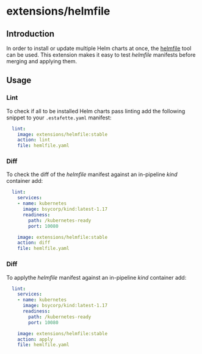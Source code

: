 
# extensions/helmfile

## Introduction

In order to install or update multiple Helm charts at once, the [helmfile](https://github.com/roboll/helmfile) tool can be used. This extension makes it easy to test _helmfile_ manifests before merging and applying them.

## Usage

### Lint

To check if all to be installed Helm charts pass linting add the following snippet to your `.estafette.yaml` manifest:

```yaml
  lint:
    image: extensions/helmfile:stable
    action: lint
    file: hemlfile.yaml
```

### Diff

To check the diff of the _helmfile_ manifest against an in-pipeline _kind_ container add:

```yaml
  lint:
    services:
    - name: kubernetes
      image: bsycorp/kind:latest-1.17
      readiness:
        path: /kubernetes-ready
        port: 10080

    image: extensions/helmfile:stable
    action: diff
    file: hemlfile.yaml
```

### Diff

To applythe _helmfile_ manifest against an in-pipeline _kind_ container add:

```yaml
  lint:
    services:
    - name: kubernetes
      image: bsycorp/kind:latest-1.17
      readiness:
        path: /kubernetes-ready
        port: 10080

    image: extensions/helmfile:stable
    action: apply
    file: hemlfile.yaml
```
